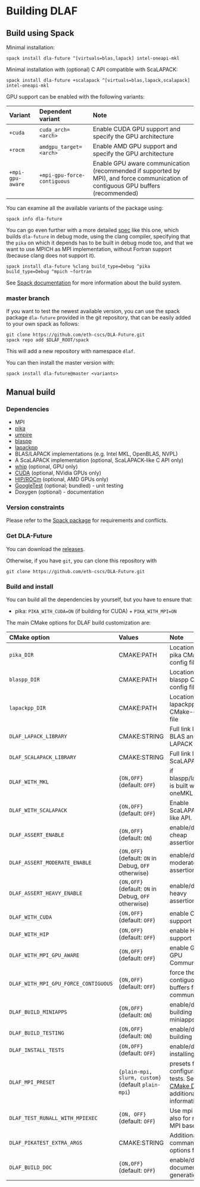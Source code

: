 # Building DLAF

## Build using Spack

Minimal installation:

```
spack install dla-future ^[virtuals=blas,lapack] intel-oneapi-mkl
```

Minimal installation with (optional) C API compatible with ScaLAPACK:

```
spack install dla-future +scalapack ^[virtuals=blas,lapack,scalapack] intel-oneapi-mkl
```

GPU support can be enabled with the following variants:

Variant | Dependent variant | Note
:---|:---|:---
`+cuda` | `cuda_arch=<arch>` | Enable CUDA GPU support and specify the GPU architecture
`+rocm` | `amdgpu_target=<arch>` | Enable AMD GPU support and specify the GPU architecture
`+mpi-gpu-aware` | `+mpi-gpu-force-contiguous` | Enable GPU aware communication (recommended if supported by MPI), and force communication of contiguous GPU buffers (recommended)

You can examine all the available variants of the package using:

```
spack info dla-future
```

You can go even further with a more detailed [spec](https://spack.readthedocs.io/en/latest/basic_usage.html#sec-specs) like this one, which builds `dla-future` in debug mode, using the clang compiler, specifying that the `pika` on which it depends has to be built
in debug mode too, and that we want to use MPICH as MPI implementation, without Fortran support (because clang does not support it).

```
spack install dla-future %clang build_type=Debug ^pika build_type=Debug ^mpich ~fortran
```

See [Spack documentation](https://spack.readthedocs.io/en/latest/) for more information about the build system.

### master branch

If you want to test the newest available version,
you can use the spack package `dla-future` provided in the git repository, that can be easily added to your own spack as follows:

```
git clone https://github.com/eth-cscs/DLA-Future.git
spack repo add $DLAF_ROOT/spack
```

This will add a new repository with namespace `dlaf`.

You can then install the master version with:

```
spack install dla-future@master <variants>
```

## Manual build

### Dependencies

- MPI
- [pika](https://github.com/pika-org/pika)
- [umpire](https://github.com/LLNL/Umpire)
- [blaspp](https://bitbucket.org/icl/blaspp/src/default/)
- [lapackpp](https://bitbucket.org/icl/lapackpp/src/default/)
- BLAS/LAPACK implementations (e.g. Intel MKL, OpenBLAS, NVPL)
- A ScaLAPACK implementation (optional, ScaLAPACK-like C API only)
- [whip](https://github.com/eth-cscs/whip) (optional, GPU only)
- [CUDA](https://developer.nvidia.com/cuda) (optional, NVidia GPUs only)
- [HIP/ROCm](https://github.com/RadeonOpenCompute/ROCm) (optional, AMD GPUs only)
- [GoogleTest](https://github.com/google/googletest) (optional; bundled) - unit testing
- Doxygen (optional) - documentation

### Version constraints

Please refer to the [Spack package](https://packages.spack.io/package.html?name=dla-future) for requirements and conflicts.

### Get DLA-Future

You can download the [releases](https://github.com/eth-cscs/DLA-Future/releases).

Otherwise, if you have `git`, you can clone this repository with

```
git clone https://github.com/eth-cscs/DLA-Future.git
```

### Build and install

You can build all the dependencies by yourself, but you have to ensure that:
- pika: `PIKA_WITH_CUDA=ON` (if building for CUDA) + `PIKA_WITH_MPI=ON`

The main CMake options for DLAF build customization are:

CMake option | Values | Note
:---|:---|:---
`pika_DIR` | CMAKE:PATH | Location of the pika CMake-config file
`blaspp_DIR` | CMAKE:PATH | Location of the blaspp CMake-config file
`lapackpp_DIR` | CMAKE:PATH | Location of the lapackpp CMake-config file
`DLAF_LAPACK_LIBRARY` | CMAKE:STRING | Full link line for BLAS and LAPACK
`DLAF_SCALAPACK_LIBRARY` | CMAKE:STRING | Full link line for ScaLAPACK
`DLAF_WITH_MKL` | `{ON,OFF}` (default: `OFF`) | if blaspp/lapackpp is built with oneMKL
`DLAF_WITH_SCALAPACK` | `{ON,OFF}` (default: `OFF`) | Enable ScaLAPACK-like API.
`DLAF_ASSERT_ENABLE` | `{ON,OFF}` (default: `ON`) | enable/disable cheap assertions
`DLAF_ASSERT_MODERATE_ENABLE` | `{ON,OFF}` (default: `ON` in Debug, `OFF` otherwise) | enable/disable moderate assertions
`DLAF_ASSERT_HEAVY_ENABLE` | `{ON,OFF}` (default: `ON` in Debug, `OFF` otherwise) | enable/disable heavy assertions
`DLAF_WITH_CUDA` | `{ON,OFF}` (default: `OFF`) | enable CUDA support
`DLAF_WITH_HIP` | `{ON,OFF}` (default: `OFF`) | enable HIP support
`DLAF_WITH_MPI_GPU_AWARE` | `{ON,OFF}` (default: `OFF`) | enable GPU to GPU Communication
`DLAF_WITH_MPI_GPU_FORCE_CONTIGUOUS` | `{ON,OFF}` (default: `OFF`) | force the use of contiguous buffers for communication.
`DLAF_BUILD_MINIAPPS` | `{ON,OFF}` (default: `ON`) | enable/disable building miniapps
`DLAF_BUILD_TESTING` | `{ON,OFF}` (default: `ON`) | enable/disable building tests
`DLAF_INSTALL_TESTS` | `{ON,OFF}` (default: `OFF`) | enable/disable installing tests
`DLAF_MPI_PRESET` | `{plain-mpi, slurm, custom}` (default `plain-mpi`) | presets for MPI configuration for tests. See [CMake Doc](https://cmake.org/cmake/help/latest/module/FindMPI.html?highlight=mpiexec_executable#usage-of-mpiexec) for additional information
`DLAF_TEST_RUNALL_WITH_MPIEXEC` | `{ON, OFF}` (default: `OFF`) | Use mpi runner also for non-MPI based tests
`DLAF_PIKATEST_EXTRA_ARGS` | CMAKE:STRING | Additional pika command-line options for tests
`DLAF_BUILD_DOC` | `{ON,OFF}` (default: `OFF`) | enable/disable documentation generation
